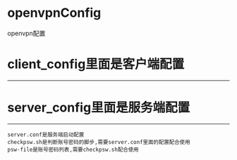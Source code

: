 

# openvpnConfig
openvpn配置

# client_config里面是客户端配置
-----------------------------------




# server_config里面是服务端配置
-----------------------------------
    server.conf是服务端启动配置
    checkpsw.sh是判断账号密码的脚步,需要server.conf里面的配置配合使用
    psw-file是账号密码列表,需要checkpsw.sh配合使用
